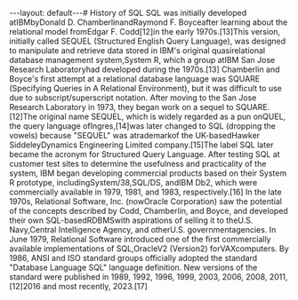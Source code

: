 ---layout: default---# History of SQL
SQL was initially developed atIBMbyDonald D. ChamberlinandRaymond F. Boyceafter learning about the relational model fromEdgar F. Codd[12]in the early 1970s.[13]This version, initially called SEQUEL (Structured English Query Language), was designed to manipulate and retrieve data stored in IBM's original quasirelational database management system,System R, which a group atIBM San Jose Research Laboratoryhad developed during the 1970s.[13]
Chamberlin and Boyce's first attempt at a relational database language was SQUARE (Specifying Queries in A Relational Environment), but it was difficult to use due to subscript/superscript notation. After moving to the San Jose Research Laboratory in 1973, they began work on a sequel to SQUARE.[12]The original name SEQUEL,  which is widely regarded as a pun onQUEL, the query language ofIngres,[14]was later changed to SQL (dropping the vowels) because "SEQUEL" was atrademarkof the UK-basedHawker SiddeleyDynamics Engineering Limited company.[15]The label SQL later became the acronym for Structured Query Language.
After testing SQL at customer test sites to determine the usefulness and practicality of the system, IBM began developing commercial products based on their System R prototype, includingSystem/38,SQL/DS, andIBM Db2, which were commercially available in 1979, 1981, and 1983, respectively.[16]
In the late 1970s, Relational Software, Inc. (nowOracle Corporation) saw the potential of the concepts described by Codd, Chamberlin, and Boyce, and developed their own SQL-basedRDBMSwith aspirations of selling it to theU.S. Navy,Central Intelligence Agency, and otherU.S. governmentagencies. In June 1979, Relational Software introduced one of the first commercially available implementations of SQL,OracleV2 (Version2) forVAXcomputers.
By 1986, ANSI and ISO standard groups officially adopted the standard "Database Language SQL" language definition. New versions of the standard were published in 1989, 1992, 1996, 1999, 2003, 2006, 2008, 2011,[12]2016 and most recently, 2023.[17]
